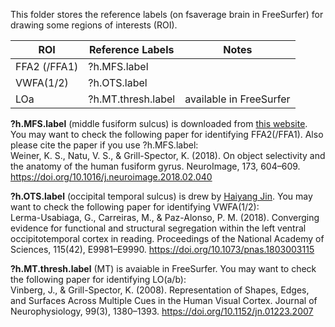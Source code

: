 This folder stores the reference labels (on fsaverage brain in FreeSurfer) for drawing some regions of interests (ROI).

ROI          | Reference Labels          | Notes
-------------|--------------------|------------------------
FFA2 (/FFA1) | ?h.MFS.label       |
VWFA(1/2)    | ?h.OTS.label       |
LOa          | ?h.MT.thresh.label | available in FreeSurfer

**?h.MFS.label** (middle fusiform sulcus) is downloaded from [this website](https://github.com/VPNL/MFS).
You may want to check the following paper for identifying FFA2(/FFA1). Also please cite the paper if you use ?h.MFS.label:   
Weiner, K. S., Natu, V. S., & Grill-Spector, K. (2018). On object selectivity and the anatomy of the human fusiform gyrus. NeuroImage, 173, 604–609. https://doi.org/10.1016/j.neuroimage.2018.02.040

**?h.OTS.label** (occipital temporal sulcus) is drew by [Haiyang Jin](https://haiyangjin.github.io/). You may want to check the following paper for identifying VWFA(1/2):  
Lerma-Usabiaga, G., Carreiras, M., & Paz-Alonso, P. M. (2018). Converging evidence for functional and structural segregation within the left ventral occipitotemporal cortex in reading. Proceedings of the National Academy of Sciences, 115(42), E9981–E9990. https://doi.org/10.1073/pnas.1803003115

**?h.MT.thresh.label** (MT) is avaiable in FreeSurfer. You may want to check the following paper for identifying LO(a/b):  
Vinberg, J., & Grill-Spector, K. (2008). Representation of Shapes, Edges, and Surfaces Across Multiple Cues in the Human Visual Cortex. Journal of Neurophysiology, 99(3), 1380–1393. https://doi.org/10.1152/jn.01223.2007
